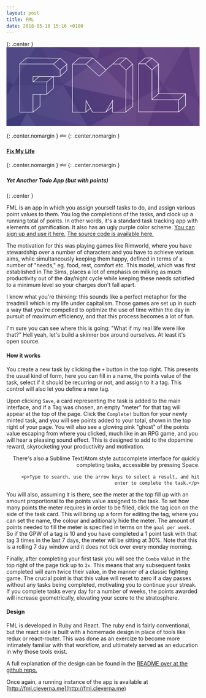```yaml
---
layout: post
title: FML
date: 2018-05-10 15:16 +0100
---
```


{: .center }
[![FML](/assets/img/fml_logo.jpg "FML aka Fix My Life")](http://fml.cleverna.me)


{: .center.nomargin }
<sub><sup>*aka*</sup></sub>
{: .center.nomargin }
#### [Fix My Life](http://fml.cleverna.me)
{: .center.nomargin }
<sub><sup>*aka*</sup></sub>
{: .center.nomargin }
##### Yet Another Todo App (but with points)
{: .center }

FML is an app in which you assign yourself tasks to do, and assign various point values to them. You log the completions of the tasks, and clock up a running total of points. In other words, it's a standard task tracking app with elements of gamification. It also has an ugly purple color scheme. [You can sign up and use it here.](http://fml.cleverna.me) [The source code is available here.](https://github.com/JonnieCache/FML)

<div class="gallery">
  <!-- {% thumb src="/assets/img/fml_screenshots/fml_screenshot_1.png" width="360" %} -->
  <!-- {% thumb src="/assets/img/fml_screenshots/fml_screenshot_2.png" width="360" %} -->
</div>
<!-- more -->

The motivation for this was playing games like Rimworld, where you have stewardship over a number of characters and you have to achieve various aims, while simultaneously keeping them happy, defined in terms of a number of "needs," eg. food, rest, comfort etc. This model, which was first established in The Sims, places a lot of emphasis on milking as much productivity out of the day/night cycle while keeping these needs satisfied to a minimum level so your charges don't fall apart.

<div class="gallery">
  <!-- {% thumb src="/assets/img/rimworld_screenshot.png" height="200" %} -->
  <!-- {% thumb src="/assets/img/sims_screenshot.jpg" height="200" %} -->
</div>

I know what you're thinking: this sounds like a perfect metaphor for the treadmill which is my life under capitalism. Those games are set up in such a way that you're compelled to optimize the use of time within the day in pursuit of maximum efficiency, and that this process becomes a lot of fun.

I'm sure you can see where this is going: "What if my real life were like that?" Hell yeah, let's build a skinner box around ourselves. At least it's open source.

#### How it works

You create a new task by clicking the `+` button in the top right. This presents the usual kind of form, here you can fill in a name, the points value of the task, select if it should be recurring or not, and assign to it a tag. This control will also let you define a new tag.

Upon clicking `Save`, a card representing the task is added to the main interface, and if a Tag was chosen, an empty "meter" for that tag will appear at the top of the page. Click the `Complete!` button for your newly minted task, and you will see points added to your total, shown in the top right of your page. You will also see a glowing pink "ghost" of the points value escaping from where you clicked, much like in an RPG game, and you will hear a pleasing sound effect. This is designed to add to the dopamine reward, skyrocketing your productivity and motivation.

<div class="gallery" style="align-items: flex-start">
  <div style="text-align: right">
    <p>There's also a Sublime Text/Atom style autocomplete interface for quickly completing tasks, accessible by pressing Space.</p>
    
    <p>Type to search, use the arrow keys to select a result, and hit enter to complete the task.</p>
  </div>
  
  <!-- {% thumb src="/assets/img/fml_screenshots/fml_screenshot_3.png" width="400" %} -->
</div>

You will also, assuming it is there, see the meter at the top fill up with an amount proportional to the points value assigned to the task. To set how many points the meter requires in order to be filled, click the tag icon on the side of the task card. This will bring up a form for editing the tag, where you can set the name, the colour and aditionally hide the meter.
The amount of points needed to fill the meter is specified in terms on the `goal per week.` So if the GPW of a tag is 10 and you have completed a 1 point task with that tag 3 times in the last 7 days, the meter will be sitting at 30%. Note that this is a rolling 7 day window and it does not tick over every monday morning.

Finally, after completing your first task you will see the `Combo` value in the top right of the page tick up to `2x`. This means that any subsequent tasks completed will earn twice their value, in the manner of a classic fighting game. The crucial point is that this value will reset to zero if a day passes without any tasks being completed, motivating you to continue your streak. If you complete tasks every day for a number of weeks, the points awarded will increase geometrically, elevating your score to the stratosphere.

#### Design

FML is developed in Ruby and React. The ruby end is fairly conventional, but the react side is built with a homemade design in place of tools like redux or react-router. This was done as an exercize to become more intimately familiar with that workflow, and ultimately served as an education in why those tools exist.

A full explanation of the design can be found in the [README over at the github repo.](https://github.com/JonnieCache/FML)

Once again, a running instance of the app is available at [http://fml.cleverna.me](http://fml.cleverna.me)
